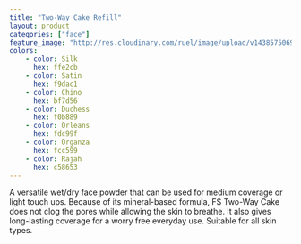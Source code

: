 ```yaml
---
title: "Two-Way Cake Refill"
layout: product
categories: ["face"]
feature_image: "http://res.cloudinary.com/ruel/image/upload/v1438575069/fs/Two_way_cake_refill_PB246663.jpg"
colors:
    - color: Silk
      hex: ffe2cb
    - color: Satin
      hex: f9dac1
    - color: Chino
      hex: bf7d56
    - color: Duchess
      hex: f0b889
    - color: Orleans
      hex: fdc99f
    - color: Organza
      hex: fcc599
    - color: Rajah
      hex: c58653
---
```

A versatile wet/dry face powder that can be used for medium coverage or light touch ups. Because of its mineral-based formula, FS Two-Way Cake does not clog the pores while allowing the skin to breathe. It also gives long-lasting coverage for a worry free everyday use. Suitable for all skin types.

